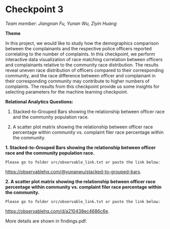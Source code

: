 # **Checkpoint 3**

*Team member: Jiangnan Fu, Yunan Wu, Ziyin Huang*

**Theme**

In this project, we would like to study how the demographics comparison between the complainants and the respective police officers reported correlating to the number of complaints. In this checkpoint, we perform interactive data visualization of race matching correlation between officers and complainants relative to the community race distribution. The results reveal uneven race distribution of officers compared to their corresponding community, and the race difference between officer and complainant in their corresponding community may contribute to higher numbers of complaints. The results from this checkpoint provide us some insights for selecting parameters for the machine learning checkpoint.

**Relational Analytics Questions:**

1. Stacked-to-Grouped Bars showing the relationship between officer race and the community population race. 

2. A scatter plot matrix showing the relationship between officer race percentage within community vs. complaint filer race percentage within the community. 


**1. Stacked-to-Grouped Bars showing the relationship between officer race and the community population race.**

    Please go to folder src/observable_link.txt or paste the link below:

https://observablehq.com/@yunanwu/stacked-to-grouped-bars.


**2. A scatter plot matrix showing the relationship between officer race percentage within community vs. complaint filer race percentage within the community.**

    Please go to folder src/observable_link.txt or paste the link below:

https://observablehq.com/d/a210438ec4686c6e. 


More details are shown in findings.pdf.

